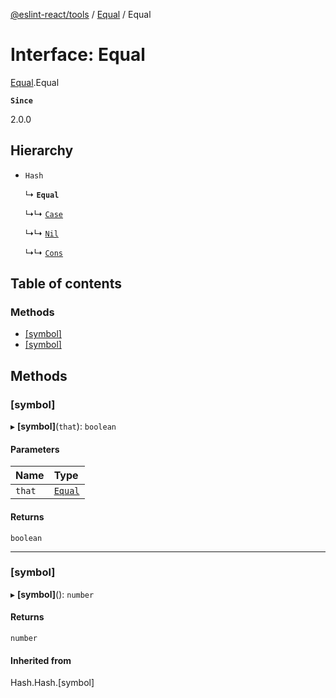 [@eslint-react/tools](../README.md) / [Equal](../modules/Equal.md) / Equal

# Interface: Equal

[Equal](../modules/Equal.md).Equal

**`Since`**

2.0.0

## Hierarchy

- `Hash`

  ↳ **`Equal`**

  ↳↳ [`Case`](Data.Case-1.md)

  ↳↳ [`Nil`](List.Nil.md)

  ↳↳ [`Cons`](List.Cons.md)

## Table of contents

### Methods

- [[symbol]](Equal.Equal.md#[symbol])
- [[symbol]](Equal.Equal.md#[symbol]-1)

## Methods

### [symbol]

▸ **[symbol]**(`that`): `boolean`

#### Parameters

| Name | Type |
| :------ | :------ |
| `that` | [`Equal`](Equal.Equal.md) |

#### Returns

`boolean`

___

### [symbol]

▸ **[symbol]**(): `number`

#### Returns

`number`

#### Inherited from

Hash.Hash.[symbol]
